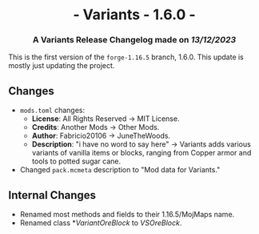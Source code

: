 # <center>- Variants - 1.6.0 -</center>
### <center>A Variants Release Changelog made on *13/12/2023*</center>

This is the first version of the `forge-1.16.5` branch, 1.6.0. This update is mostly just updating the project.

## Changes
- `mods.toml` changes:
    - **License**: All Rights Reserved -> MIT License.
    - **Credits**: Another Mods -> Other Mods.
    - **Author**: Fabricio20106 -> JuneTheWoods.
    - **Description**: "i have no word to say here" -> Variants adds various variants of vanilla items or blocks, ranging from Copper armor and tools to potted sugar cane.
- Changed `pack.mcmeta` description to "Mod data for Variants."

## Internal Changes
- Renamed most methods and fields to their 1.16.5/MojMaps name.
- Renamed class **VariantOreBlock* to *VSOreBlock*.